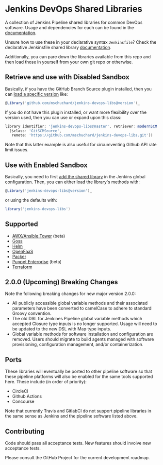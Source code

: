 # Jenkins DevOps Shared Libraries

A collection of Jenkins Pipeline shared libraries for common DevOps software. Usage and dependencies for each can be found in the [documentation](docs).

Unsure how to use these in your declarative syntax `Jenkinsfile`? Check the declarative Jenkinsfile shared library [documentation](https://jenkins.io/doc/book/pipeline/shared-libraries/#using-libraries).

Additionally, you can pare down the libraries available from this repo and then load those in yourself from your own git repo or otherwise.

## Retrieve and use with Disabled Sandbox

Basically, if you have the GitHub Branch Source plugin installed, then you can [load a specific version](https://jenkins.io/doc/book/pipeline/shared-libraries/#library-versions) like:

```groovy
@Library('github.com/mschuchard/jenkins-devops-libs@version')_
```

If you do not have this plugin installed, or want more flexibility over the version used, then you can use or expand upon this class:

```groovy
library identifier: 'jenkins-devops-libs@master', retriever: modernSCM(
  [$class: 'GitSCMSource',
   remote: 'https://github.com/mschuchard/jenkins-devops-libs.git'])
```

Note that this latter example is also useful for circumventing Github API rate limit issues.

## Use with Enabled Sandbox

Basically, you need to first [add the shared library](https://jenkins.io/doc/book/pipeline/shared-libraries/#global-shared-libraries) in the Jenkins global configuration. Then, you can either load the library's methods with:

```groovy
@Library('jenkins-devops-libs@version')_
```

or using the defaults with:

```groovy
library('jenkins-devops-libs')
```

## Supported
- [AWX/Ansible Tower](docs/AWX.md) (beta)
- [Goss](docs/Goss.md)
- [Helm](docs/Helm.md)
- [OpenFaaS](docs/FaaS.md)
- [Packer](docs/Packer.md)
- [Puppet Enterprise](docs/Puppet.md) (beta)
- [Terraform](docs/Terraform.md)

## 2.0.0 (Upcoming) Breaking Changes
Note the following breaking changes for new major version 2.0.0:

- All publicly accessible global variable methods and their associated parameters have been converted to camelCase to adhere to standard Groovy convention.
- The old DSL for Jenkines Pipeline global variable methods which accepted Closure type inputs is no longer supported. Usage will need to be updated to the new DSL with Map type inputs.
- Global variable methods for software installation and configuration are removed. Users should migrate to build agents managed with software provisioning, configuration management, and/or containerization.

## Ports

These libraries will eventually be ported to other pipeline software so that these pipeline platforms will also be enabled for the same tools supported here. These include (in order of priority):

- CircleCI
- Github Actions
- Concourse

Note that currently Travis and GitlabCI do not support pipeline libraries in the same sense as Jenkins and the pipeline software listed above.

## Contributing
Code should pass all acceptance tests. New features should involve new acceptance tests.

Please consult the GitHub Project for the current development roadmap.
